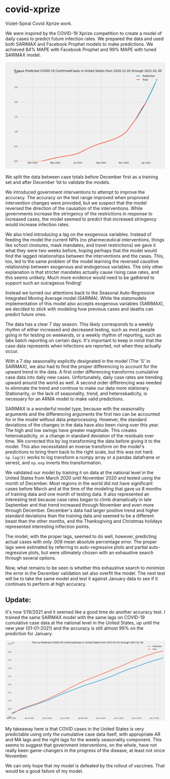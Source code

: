 # covid-xprize
Violet-Spiral Covid Xprize work.

We were inspired by the COVID-19 Xprize competition to create a model of daily cases to predict future infection rates.  We prepared the data and used both SARIMAX and Facebook Prophet models to make predictions.  We achieved 84% MAPE with Facebook Prophet and 99% MAPE with tuned SARIMAX model.  

![Covid Prediction Graph](https://github.com/Violet-Spiral/covid-xprize/blob/josh/models/SARIMA_prediction2021_01_05.png)

We split the data between case totals before December first as a training set and after December 1st to validate the models.  

We introduced government interventions to attempt to improve the accuracy.  The accuracy on the test range improved when proprosed intervention changes were provided, but we suspect that the model reversed the direction of the causation of the interventions.  While governments increase the stringency of the restrictions in response to increased cases, the model seemed to predict that increased stringency would increase infection rates.

We also tried introducing a lag on the exogenous variables.  Instead of feeding the model the current NPIs (no pharmeceutical interventions, things like school clostures, mask mandates, and travel restrictions) we gave it what they were two weeks before, hoping perhaps that the model would find the lagged relationships between the interventions and the cases.  This, too, led to the same problem of the model learning the reversed causitive relationship between exogenous and endogenous variables.  The only other explanation is that stricter mandates actually cause rising case rates, and this seems unlikely.  Much more evidence would need to be gathered to support such an outrageous finding!

Instead we turned our attentions back to the Seasonal Auto-Regressive Integrated Moving Average model (SARIMA).  While the statsmodels implementation of this model also accepts exogenous variables (SARIMAX), we decided to stick with modeling how previous cases and deaths can predict future ones.

The data has a clear 7 day season.  This likely corresponds to a weekly rhythm of either increased and decreased testing, such as most people going in for testing on weekends, or a weekly rhythm of reporting, such as labs batch reporting on certain days.  It's important to keep in mind that the case data represents when infections are reported, not when they actually occur.

With a 7 day seasonality explicitly designated in the model (The 'S' in SARIMAX), we also had to find the proper differencing to account for the upward trend in the data.  A first order differencing transforms cumulative case data into daily new cases.  Unfortunately, daily case rates are trending upward around the world as well.  A second order differencing was needed to eliminate the trend and continue to make our data more stationary.  Stationarity, or the lack of seasonality, trend, and heteroskadicity, is necessary for an ARMA model to make valid predictions.  

SARIMAX is a wonderful model type, because with the seasonality arguments and the differencing arguments the first two can be accounted for in the model without data preprocessing.  However, the standard deviations of the changes in the data have also been rising over this year.  The high and low swings have greater magnitude.  This creates heteroskadicity, or a change in standard deviation of the residuals over time.  We corrected this by log transforming the data before giving it to the model.  This also necessitated an inverse transform on the model's predictions to bring them back to the right scale, but this was not hard.  `np.log(X)` works to log transform a numpy array or a pandas dataframe or seriest, and `np.exp` inverts this transformation.

We validated our model by training it on data at the national level in the United States from March 2020 until November 2020 and tested using the month of December.  Most regions in the world did not have significant cases before March and at the time of the modeling that gave us 8 months of training data and one month of testing data.  It also represented an interesting test because case rates began to climb dramatically in late September and that trend increased through November and even more through December.  December's data had larger positive trend and higher standard deviations than the training data and seemed to be a different beast than the other months, and the Thanksgiving and Christmas holidays represented interesting inflection points.  

The model, with the proper lags, seemed to do well, however, predicting actual cases with only .009 mean absolute percentage error.  The proper lags were estimated by referring to auto-regressive plots and partial auto-regressive plots, but were ultimately chosen with an exhaustive search through several options.  

Now, what remains to be seen is whether this exhaustive search to minimize the error in the December validation set also overfit the model.  The next test will be to take the same model and test it against January data to see if it continues to perform at high accuracy.

## Update:

It's now 1/19/2021 and it seemed like a good time do another accuracy test.  I trained the same SARIMAX model with the same lags on COVID-19 cumulative case data at the national level in the United States, up until the new year (01-01-2021) and the accuracy is still almost 99% on the prediction for January.

![January SARIMAX prediction](models/SARIMA_prediction2021_01_19.png)

My takeaway here is that COVID cases in the United States is very predictable using only the cumulative case data itself, with appropriate AR and MA lags and the right lags for the weekly seasonality component.  This seems to suggest that government interventions, on the whole, have not really been game-changers in the progress of the disease, at least not since November.  

We can only hope that my model is defeated by the rollout of vaccines.  That would be a good failure of my model.
